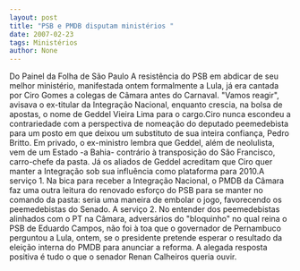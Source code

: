 ```yaml
---
layout: post
title: "PSB e PMDB disputam ministérios "
date: 2007-02-23
tags: Ministérios
author: None
---
```

Do Painel da Folha de São Paulo
A resistência do PSB em abdicar de seu melhor ministério, manifestada ontem formalmente a Lula, já era cantada por Ciro Gomes a colegas de Câmara antes do Carnaval. \"Vamos reagir\", avisava o ex-titular da Integração Nacional, enquanto crescia, na bolsa de apostas, o nome de Geddel Vieira Lima para o cargo.Ciro nunca escondeu a contrariedade com a perspectiva de nomeação do deputado peemedebista para um posto em que deixou um substituto de sua inteira confiança, Pedro Britto. Em privado, o ex-ministro lembra que Geddel, além de neolulista, vem de um Estado -a Bahia- contrário à transposição do São Francisco, carro-chefe da pasta. Já os aliados de Geddel acreditam que Ciro quer manter a Integração sob sua influência como plataforma para 2010.A serviço 1. Na bica para receber a Integração Nacional, o PMDB da Câmara faz uma outra leitura do renovado esforço do PSB para se manter no comando da pasta: seria uma maneira de embolar o jogo, favorecendo os peemedebistas do Senado. A serviço 2. No entender dos peemedebistas alinhados com o PT na Câmara, adversários do \"bloquinho\" no qual reina o PSB de Eduardo Campos, não foi à toa que o governador de Pernambuco perguntou a Lula, ontem, se o presidente pretende esperar o resultado da eleição interna do PMDB para anunciar a reforma. A alegada resposta positiva é tudo o que o senador Renan Calheiros queria ouvir.  